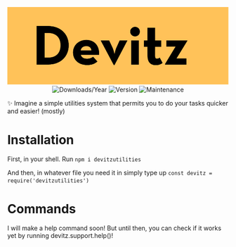 <p align="center">
  <img src="https://raw.githubusercontent.com/Devitzer/DevitzUtilities/Main/devitzLogo.png" alt="Devitz Logo"> <br>
  <img src="https://img.shields.io/npm/dy/devitzutilities.svg" alt="Downloads/Year">
  <img src="https://img.shields.io/npm/v/devitzutilities.svg" alt="Version"/>
  <img src="https://img.shields.io/maintenance/yes/2023.svg" alt="Maintenance"/>
</p>


✨ Imagine a simple utilities system that permits you to do your tasks quicker and easier! (mostly)

# Installation

First, in your shell. Run ```npm i devitzutilities``` <br>

And then, in whatever file you need it in simply type up ```const devitz = require('devitzutilities')```

# Commands

I will make a help command soon! But until then, you can check if it works yet by running devitz.support.help()!